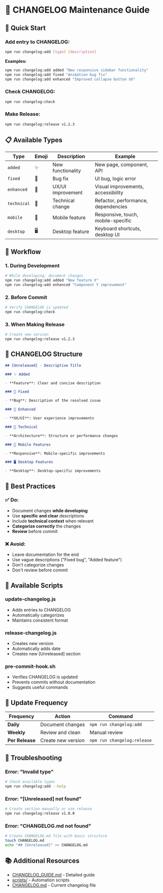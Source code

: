 # 📝 CHANGELOG Maintenance Guide

## 🚀 Quick Start

### **Add entry to CHANGELOG:**

```bash
npm run changelog:add [type] [description]
```

**Examples:**

```bash
npm run changelog:add added "New responsive sidebar functionality"
npm run changelog:add fixed "Animation bug fix"
npm run changelog:add enhanced "Improved collapse button UX"
```

### **Check CHANGELOG:**

```bash
npm run changelog:check
```

### **Make Release:**

```bash
npm run changelog:release v1.2.3
```

## 📋 Available Types

| Type        | Emoji | Description       | Example                             |
| ----------- | ----- | ----------------- | ----------------------------------- |
| `added`     | ✨    | New functionality | New page, component, API            |
| `fixed`     | 🐛    | Bug fix           | UI bug, logic error                 |
| `enhanced`  | 🎨    | UX/UI improvement | Visual improvements, accessibility  |
| `technical` | 🔧    | Technical change  | Refactor, performance, dependencies |
| `mobile`    | 📱    | Mobile feature    | Responsive, touch, mobile-specific  |
| `desktop`   | 🖥️    | Desktop feature   | Keyboard shortcuts, desktop UI      |

## 🔄 Workflow

### **1. During Development**

```bash
# While developing, document changes
npm run changelog:add added "New feature X"
npm run changelog:add enhanced "Component Y improvement"
```

### **2. Before Commit**

```bash
# Verify CHANGELOG is updated
npm run changelog:check
```

### **3. When Making Release**

```bash
# Create new version
npm run changelog:release v1.2.3
```

## 📖 CHANGELOG Structure

```markdown
## [Unreleased] - Descriptive Title

### ✨ Added

- **Feature**: Clear and concise description

### 🐛 Fixed

- **Bug**: Description of the resolved issue

### 🎨 Enhanced

- **UX/UI**: User experience improvements

### 🔧 Technical

- **Architecture**: Structure or performance changes

### 📱 Mobile Features

- **Responsive**: Mobile-specific improvements

### 🖥️ Desktop Features

- **Desktop**: Desktop-specific improvements
```

## 🎯 Best Practices

### **✅ Do:**

- Document changes **while developing**
- Use **specific and clear** descriptions
- Include **technical context** when relevant
- **Categorize correctly** the changes
- **Review** before commit

### **❌ Avoid:**

- Leave documentation for the end
- Use vague descriptions ("Fixed bug", "Added feature")
- Don't categorize changes
- Don't review before commit

## 🔧 Available Scripts

### **update-changelog.js**

- Adds entries to CHANGELOG
- Automatically categorizes
- Maintains consistent format

### **release-changelog.js**

- Creates new version
- Automatically adds date
- Creates new [Unreleased] section

### **pre-commit-hook.sh**

- Verifies CHANGELOG is updated
- Prevents commits without documentation
- Suggests useful commands

## 📅 Update Frequency

| Frequency       | Action             | Command                     |
| --------------- | ------------------ | --------------------------- |
| **Daily**       | Document changes   | `npm run changelog:add`     |
| **Weekly**      | Review and clean   | Manual review               |
| **Per Release** | Create new version | `npm run changelog:release` |

## 🚨 Troubleshooting

### **Error: "Invalid type"**

```bash
# Check available types
npm run changelog:add --help
```

### **Error: "[Unreleased] not found"**

```bash
# Create section manually or use release
npm run changelog:release v1.0.0
```

### **Error: "CHANGELOG.md not found"**

```bash
# Create CHANGELOG.md file with basic structure
touch CHANGELOG.md
echo "## [Unreleased]" >> CHANGELOG.md
```

## 📚 Additional Resources

- [CHANGELOG_GUIDE.md](./CHANGELOG_GUIDE.md) - Detailed guide
- [scripts/](./scripts/) - Automation scripts
- [CHANGELOG.md](./CHANGELOG.md) - Current changelog file
